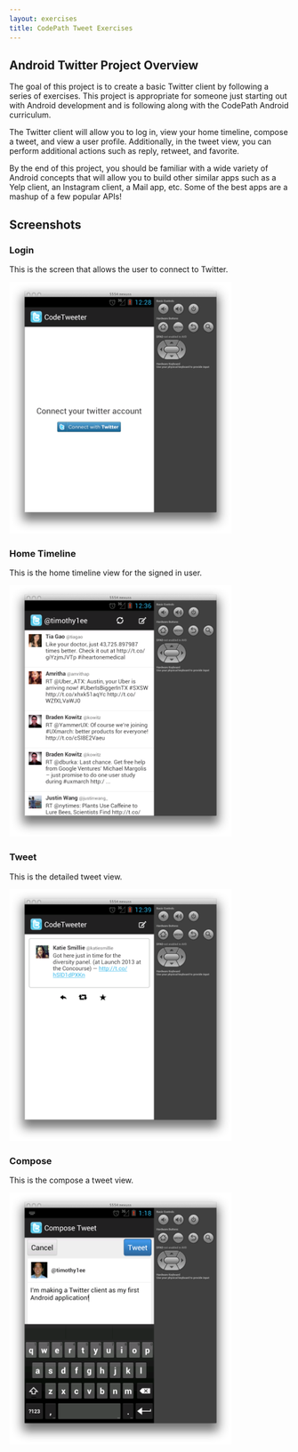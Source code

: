 ```yaml
---
layout: exercises
title: CodePath Tweet Exercises
---
```


## Android Twitter Project Overview

The goal of this project is to create a basic Twitter client by following a series of exercises. This project is appropriate for someone just starting out with Android development and is following along with the CodePath Android curriculum.

The Twitter client will allow you to log in, view your home timeline, compose a tweet, and view a user profile. Additionally, in the tweet view, you can perform additional actions such as reply, retweet, and favorite.

By the end of this project, you should be familiar with a wide variety of Android concepts that will allow you to build other similar apps such as a Yelp client, an Instagram client, a Mail app, etc. Some of the best apps are a mashup of a few popular APIs!

## Screenshots

### Login

This is the screen that allows the user to connect to Twitter.

<img src="/images/login.png" alt="Login Screen" width="400" height="453" />

### Home Timeline

This is the home timeline view for the signed in user.

<img src="/images/timeline.png" alt="Home Timeline Screen" width="400" height="453" />

### Tweet

This is the detailed tweet view.

<img src="/images/tweet.png" alt="Tweet Screen" width="400" height="453" />

### Compose

This is the compose a tweet view.

<img src="/images/compose.png" alt="Compose Screen" width="400" height="453" />